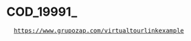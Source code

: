 # COD_19991_
<?xml version="1.0" encoding="UTF-8"?>
<ListingDataFeed xmlns="http://www.vivareal.com/schemas/1.0/VRSync"
                 xmlns:xsi="http://www.w3.org/2001/XMLSchema-instance"
                 xsi:schemaLocation="http://www.vivareal.com/schemas/1.0/VRSync  http://xml.vivareal.com/vrsync.xsd">
 <Listings>
    <Listing>
      <VirtualTourLink>
          https://www.grupozap.com/virtualtourlinkexample
      </VirtualTourLink>
    </Listing>
 </Listings>
</ListingDataFeed>
